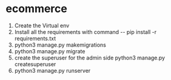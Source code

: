 # ecommerce

1. Create the Virtual env 
2. Install all the requirements with command
 -- pip install -r requirements.txt
3. python3 manage.py makemigrations
4. python3 manage.py migrate
5. create the superuser for the admin side 
    python3 manage.py createsuperuser
6. python3 manage.py runserver
